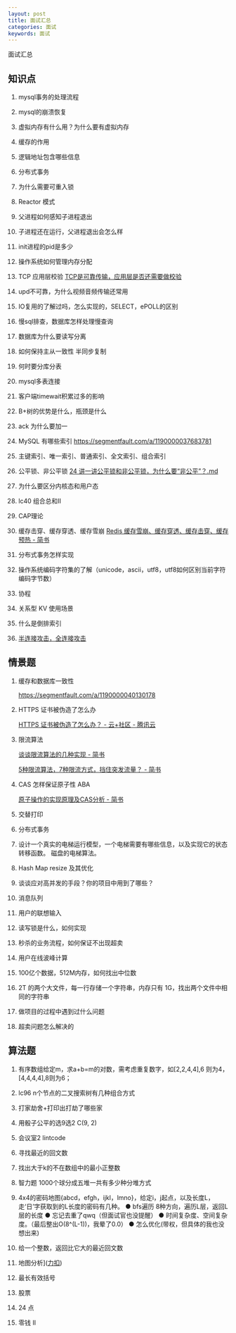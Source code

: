 ```yaml
---
layout: post
title: 面试汇总
categories: 面试
keywords: 面试
---
```


面试汇总

<!--more-->

## 知识点

1. mysql事务的处理流程

2. mysql的崩溃恢复

3. 虚拟内存有什么用？为什么要有虚拟内存

4. 缓存的作用

5. 逻辑地址包含哪些信息

6. 分布式事务

7. 为什么需要可重入锁

8. Reactor 模式

9. 父进程如何感知子进程退出

10. 子进程还在运行，父进程退出会怎么样

11. init进程的pid是多少

12. 操作系统如何管理内存分配

13. TCP 应用层校验 [TCP是可靠传输，应用层是否还需要做校验](https://www.helloworld.net/p/4175991355)

14. upd不可靠，为什么视频音频传输还常用

15. IO复用的了解过吗，怎么实现的，SELECT，ePOLL的区别

16. 慢sql排查，数据库怎样处理慢查询

17. 数据库为什么要读写分离

18. 如何保持主从一致性 半同步复制

19. 何时要分库分表

20. mysql多表连接

21. 客户端timewait积累过多的影响

22. B+树的优势是什么，瓶颈是什么

23. ack 为什么要加一

24. MySQL 有哪些索引 https://segmentfault.com/a/1190000037683781

25. 主键索引、唯一索引、普通索引、全文索引、组合索引

26. 公平锁、非公平锁 [24 讲一讲公平锁和非公平锁，为什么要“非公平”？.md](https://learn.lianglianglee.com/%E4%B8%93%E6%A0%8F/Java%20%E5%B9%B6%E5%8F%91%E7%BC%96%E7%A8%8B%2078%20%E8%AE%B2-%E5%AE%8C/24%20%E8%AE%B2%E4%B8%80%E8%AE%B2%E5%85%AC%E5%B9%B3%E9%94%81%E5%92%8C%E9%9D%9E%E5%85%AC%E5%B9%B3%E9%94%81%EF%BC%8C%E4%B8%BA%E4%BB%80%E4%B9%88%E8%A6%81%E2%80%9C%E9%9D%9E%E5%85%AC%E5%B9%B3%E2%80%9D%EF%BC%9F.md)

27. 为什么要区分内核态和用户态

28. lc40 组合总和II

29. CAP理论

30. 缓存击穿、缓存穿透、缓存雪崩 [Redis 缓存雪崩、缓存穿透、缓存击穿、缓存预热 - 简书](https://www.jianshu.com/p/8e9b77504a2d)

31. 分布式事务怎样实现

32. 操作系统编码字符集的了解（unicode，ascii，utf8，utf8如何区别当前字符编码字节数）

33. 协程

34. 关系型 KV 使用场景

35. 什么是倒排索引

36. [半连接攻击，全连接攻击](https://blog.csdn.net/qq_26105397/article/details/81088188)

## 情景题

1. 缓存和数据库一致性
   
   https://segmentfault.com/a/1190000040130178

2. HTTPS 证书被伪造了怎么办
   
   [HTTPS 证书被伪造了怎么办？ - 云+社区 - 腾讯云](https://cloud.tencent.com/developer/article/1646277)

3. 限流算法
   
   [谈谈限流算法的几种实现 - 简书](https://www.jianshu.com/p/76cc8ba5ca91)
   
   [5种限流算法，7种限流方式，挡住突发流量？ - 简书](https://www.jianshu.com/p/bcc7c5ff84a0)

4. CAS 怎样保证原子性 ABA
   
   [原子操作的实现原理及CAS分析 - 简书](https://www.jianshu.com/p/67f4d12c0400)

5. 交替打印

6. 分布式事务

7. 设计一个真实的电梯运行模型，一个电梯需要有哪些信息，以及实现它的状态转移函数。 磁盘的电梯算法。

8. Hash Map resize 及其优化

9. 谈谈应对高并发的手段？你的项目中用到了哪些？

10. 消息队列

11. 用户的联想输入

12. 读写锁是什么，如何实现

13. 秒杀的业务流程，如何保证不出现超卖

14. 用户在线波峰计算

15. 100亿个数据，512M内存，如何找出中位数

16. 2T 的两个大文件，每一行存储一个字符串，内存只有 1G，找出两个文件中相同的字符串

17. 做项目的过程中遇到过什么问题

18. 超卖问题怎么解决的

## 算法题

1. 有序数组给定m，求a+b=m的对数，需考虑重复数字，如[2,2,4,4],6 则为4，[4,4,4,4],8则为6；

2. lc96 n个节点的二叉搜索树有几种组合方式

3. 打家劫舍+打印出打劫了哪些家

4. 用骰子公平的选9选2 C(9, 2)

5. 会议室2 lintcode

6. 寻找最近的回文数

7. 找出大于k的不在数组中的最小正整数

8. 智力题 1000个球分成五堆一共有多少种分堆方式

9. 4x4的密码地图{abcd，efgh，ijkl，lmno}，给定i，j起点，以及长度L，走‘日’字获取到的L长度的密码有几种。
   ● bfs遍历 8种方向，遍历L层，返回L层的长度
   ● 忘记去重了qwq（但面试官也没提醒）
   ● 时间复杂度、空间复杂度。（最后整出O(8^(L-1))，我晕了0.0）
   ● 怎么优化(带权，但具体的我也没想出来)

10. 给一个整数，返回比它大的最近回文数

11. 地图分析]([力扣](https://leetcode-cn.com/problems/as-far-from-land-as-possible/))

12. 最长有效括号

13. 股票

14. 24 点

15. 零钱 II
